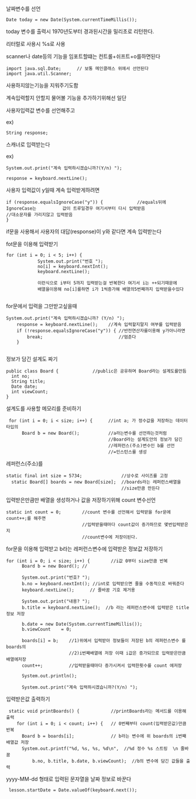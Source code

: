 날짜변수를 선언

```
Date today = new Date(System.currentTimeMillis());
```

today 변수를 출력시 1970년도부터 경과된시간을 밀리초로 리턴한다.

리터럴로 사용시 %s로 사용

scanner나 date등의 기능을 임포트할떄는 컨트롤+쉬프트+o를하면된다 

```
import java.sql.Date;      // 보통 메인클래스 위에서 선언된다
import java.util.Scanner;
```



사용하지않는기능을 지워주기도함

계속입력할지 안할지 물어볼 기능을 추가하기위해선 일단

사용자입력값 변수를 선언해주고 

ex) 

```
String response;
```

스캐너로 입력받는다

ex) 

```
System.out.print("계속 입력하시겠습니까?(Y/n) ");

response = keyboard.nextLine();
```

사용자 입력값이 y일때 계속 입력받게하려면

```
if (response.equalsIgnoreCase("y")) {             //equals뒤에 IgnoreCase는          값이 트루일경우 여기서부터 다시 입력받음                //대소문자를 가리지않고 입력받음
}  
```

if문을 사용해서 사용자의 대답(response)이 y와 같다면  계속 입력받는다

fot문을 이용해 입력받기

```
for (int i = 0; i < 5; i++) {
			System.out.print("번호 ");
			no[i] = keyboard.nextInt();
			keyboard.nextLine();
			
			이런식으로 i부터 5까지 입력받는걸 반복한다 여기서 i는 ++되기때문에
            배열을이용해 no[i]를하면 i가 1씩증가해 배열의5번째까지 입력받을수있다
           
```



for문에서 입력을 그만받고싶을때

```
System.out.print("계속 입력하시겠습니까? (Y/n) ");
	response = keyboard.nextLine();    //계속 입력할지말지 여부를 입력받음
	if (!response.equalsIgnoreCase("y")) { //반전연산자를이용해 y가아니라면
		break;                             //멈춘다
	}
	
```

정보가 담긴 설계도 짜기

```
public class Board {             //public은 공유하며 Board라는 설계도를만듬
  int no;                        
  String title;
  Date date;
  int viewCount;
}   
```

설계도를 사용할 메모리를 준비하기 

```
 for (int i = 0; i < size; i++) {      //int a; 가 정수값을 저장하는 데이터타입의
      Board b = new Board();           //a라는변수를 선언하는것처럼
                                       //Board라는 설계도안의 정보가 담긴 
                                       //레퍼런스(주소)변수인 b를 선언
                                       //=인스턴스를 생성
```

레퍼런스(주소)를 

```
static final int size = 5734;               //상수로 사이즈를 고정
  static Board[] boards = new Board[size];  //boards라는 레퍼런스배열을
                                            //size만큼 만든다 
```

입력받은만큼만 배열을 생성하거나 값을 저장하기위해 count 변수선언

```
static int count = 0;        //count 변수를 선언해서 입력받을 for문에 count++;를 해주면
                             //입력받을때마다 count값이 증가하므로 몇번입력받은지 
                             //count변수에 저장이된다.
```

for문을 이용해 입력받고 b라는 레퍼런스변수에 입력받은 정보값 저장하기

```
for (int i = 0; i < size; i++) {        //i값 0부터 size만큼 반복
      Board b = new Board(); // 
      
      System.out.print("번호? ");
      b.no = keyboard.nextInt(); //int로 입력받으면 줄을 수동적으로 바꿔준다
      keyboard.nextLine();      // 줄바꿈 기호 제거용

      System.out.print("내용? ");
      b.title = keyboard.nextLine();  //b 라는 레퍼런스변수에 입력받은 title정보 저장

      b.date = new Date(System.currentTimeMillis());
      b.viewCount    = 0;
      
      boards[i] = b;    //1)위에서 입력받아 정보들이 저장된 b의 레퍼런스변수 를 boards의
                        //2)i번째배열에 저장 이때 i값은 증가되므로 입력받은만큼 배열에저장
      count++;          //입력받을때마다 증가시켜서 입력한횟수를 count 에저장
      
      System.out.println();

      System.out.print("계속 입력하시겠습니까?(Y/n) ");
```

입력받은값 출력하기

```
 static void printBoards() {            //printBoards라는 메서드를 이용해 출력
    for (int i = 0; i < count; i++) {   // 0번째부터 count(입력받은값)만큼 반복
      Board b = boards[i];              // b라는 변수에 위 boards의 i번째 배열값 저장
      System.out.printf("%d, %s, %s, %d\n",  //%d 정수 %s 스트링  \n 줄바꿈
          b.no, b.title, b.date, b.viewCount);  //b의 변수에 담긴 값들을 출력
```

yyyy-MM-dd 형태로 입력된 문자열을 날짜 정보로 바꾼다

```
 lesson.startDate = Date.valueOf(keyboard.next());
```

